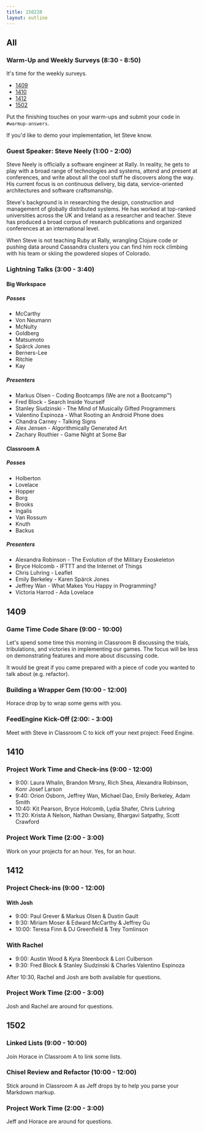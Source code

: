 ```yaml
---
title: 150220
layout: outline
---
```


## All

### Warm-Up and Weekly Surveys (8:30 - 8:50)

It's time for the weekly surveys.

* [1409](https://docs.google.com/a/casimircreative.com/forms/d/1qk2p2PVxTCKi9b8ShPiVMVrZEM5M9DutLJLU1MA60Co/viewform)
* [1410](https://docs.google.com/a/casimircreative.com/forms/d/1-_UAIrBj80NmJmcyFeLZmyDH3C_5zAuD2mM2hWAbNMo/viewform)
* [1412](https://docs.google.com/a/casimircreative.com/forms/d/1Hnz-LeTG-hF4g62IJWioIg_w4YyRtLaGH_NQD-mXnAM/viewform)
* [1502](https://docs.google.com/a/casimircreative.com/forms/d/1tnN0dCaOHK1GXg4OnCwgfwTsV0BKNBTK_pCoNqY4QSg/viewform)

Put the finishing touches on your warm-ups and submit your code in `#warmup-answers`.

If you'd like to demo your implementation, let Steve know.

### Guest Speaker: Steve Neely (1:00 - 2:00)

Steve Neely is officially a software engineer at Rally. In reality, he gets to play with a broad range of technologies and systems, attend and present at conferences, and write about all the cool stuff he discovers along the way. His current focus is on continuous delivery, big data, service-oriented architectures and software craftsmanship.

Steve's background is in researching the design, construction and management of globally distributed systems. He has worked at top-ranked universities across the UK and Ireland as a researcher and teacher. Steve has produced a broad corpus of research publications and organized conferences at an international level.

When Steve is not teaching Ruby at Rally, wrangling Clojure code or pushing data around Cassandra clusters you can find him rock climbing with his team or skiing the powdered slopes of Colorado.

### Lightning Talks (3:00 - 3:40)

#### Big Workspace

##### Posses

* McCarthy
* Von Neumann
* McNulty
* Goldberg
* Matsumoto
* Spärck Jones
* Berners-Lee
* Ritchie
* Kay

##### Presenters

* Markus Olsen - Coding Bootcamps (We are not a Bootcamp™)
* Fred Block - Search Inside Yourself
* Stanley Siudzinski - The Mind of Musically Gifted Programmers
* Valentino Espinoza - What Rooting an Android Phone does
* Chandra Carney - Talking Signs
* Alex Jensen - Algorithmically Generated Art
* Zachary Routhier - Game Night at Some Bar

#### Classroom A

##### Posses

* Holberton
* Lovelace
* Hopper
* Borg
* Brooks
* Ingalis
* Van Rossum
* Knuth
* Backus

##### Presenters

* Alexandra Robinson - The Evolution of the Military Exoskeleton
* Bryce Holcomb - IFTTT and the Internet of Things
* Chris Luhring - Leaflet
* Emily Berkeley - Karen Spärck Jones
* Jeffrey Wan - What Makes You Happy in Programming?
* Victoria Harrod - Ada Lovelace

## 1409

### Game Time Code Share (9:00 - 10:00)

Let's spend some time this morning in Classroom B discussing the trials, tribulations, and victories in implementing our games. The focus will be less on demonstrating features and more about discussing code.

It would be great if you came prepared with a piece of code you wanted to talk about (e.g. refactor).

### Building a Wrapper Gem (10:00 - 12:00)

Horace drop by to wrap some gems with you.

### FeedEngine Kick-Off (2:00: - 3:00)

Meet with Steve in Classroom C to kick off your next project: Feed Engine.

## 1410

### Project Work Time and Check-ins (9:00 - 12:00)

* 9:00: Laura Whalin, Brandon Mrsny, Rich Shea, Alexandra Robinson, Konr Josef Larson
* 9:40: Orion Osborn, Jeffrey Wan, Michael Dao, Emily Berkeley, Adam Smith
* 10:40: Kit Pearson, Bryce Holcomb, Lydia Shafer, Chris Luhring
* 11:20: Krista A Nelson, Nathan Owsiany, Bhargavi Satpathy, Scott Crawford

### Project Work Time (2:00 - 3:00)

Work on your projects for an hour. Yes, for an hour.

## 1412

### Project Check-ins (9:00 - 12:00)

#### With Josh

* 9:00: Paul Grever & Markus Olsen & Dustin Gault
* 9:30: Miriam Moser & Edward McCarthy & Jeffrey Gu
* 10:00: Teresa Finn & DJ Greenfield & Trey Tomlinson

### With Rachel

* 9:00: Austin Wood & Kyra Steenbock & Lori Culberson
* 9:30: Fred Block & Stanley Siudzinski & Charles Valentino Espinoza

After 10:30, Rachel and Josh are both available for questions.

### Project Work Time (2:00 - 3:00)

Josh and Rachel are around for questions.

## 1502

### Linked Lists (9:00 - 10:00)

Join Horace in Classroom A to link some lists.

### Chisel Review and Refactor (10:00 - 12:00)

Stick around in Classroom A as Jeff drops by to help you parse your Markdown markup.

### Project Work Time (2:00 - 3:00)

Jeff and Horace are around for questions.
